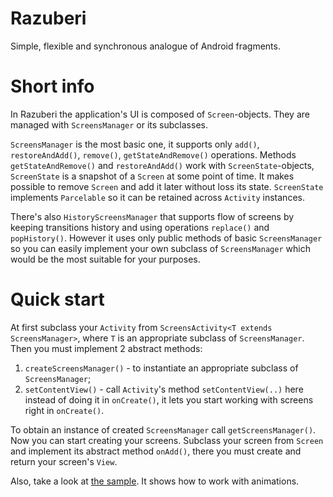 Razuberi
=======

Simple, flexible and synchronous analogue of Android fragments.

Short info
=======

In Razuberi the application's UI is composed of `Screen`-objects. They are managed with `ScreensManager` or its subclasses.

`ScreensManager` is the most basic one, it supports only `add()`, `restoreAndAdd()`, `remove()`, `getStateAndRemove()` operations.
Methods `getStateAndRemove()` and `restoreAndAdd()` work with `ScreenState`-objects, `ScreenState` is a snapshot of a `Screen` at some point of time. It makes possible to remove `Screen` and add it later without loss its state. `ScreenState` implements `Parcelable` so it can be retained across `Activity` instances.

There's also `HistoryScreensManager` that supports flow of screens by keeping transitions history and using operations `replace()` and `popHistory()`. However it uses only public methods of basic `ScreensManager` so you can easily implement your own subclass of `ScreensManager` which would be the most suitable for your purposes.

Quick start
=======

At first subclass your `Activity` from `ScreensActivity<T extends ScreensManager>`, where `T` is an appropriate subclass of `ScreensManager`. Then you must implement 2 abstract methods:

1. `createScreensManager()` - to instantiate an appropriate subclass of  `ScreensManager`;
2. `setContentView()` - call `Activity`'s method `setContentView(..)` here instead of doing it in `onCreate()`, it lets you start working with screens right in `onCreate()`.

To obtain an instance of created `ScreensManager` call `getScreensManager()`. Now you can start creating your screens. Subclass your screen from `Screen` and implement its abstract method `onAdd()`, there you must create and return your screen's `View`.

Also, take a look at [the sample](https://github.com/shchurov/razuberi/tree/master/razuberisamples/src/main/java/com/shchurov/razuberisamples/basic_sample). It shows how to work with animations.

